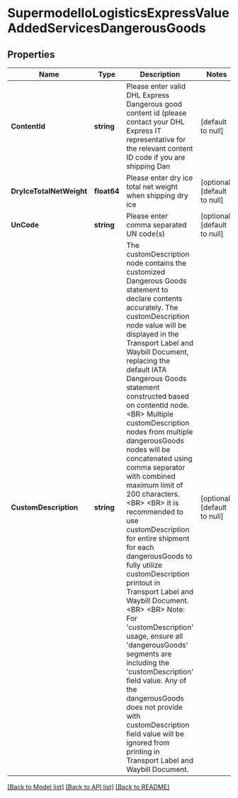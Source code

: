 # SupermodelIoLogisticsExpressValueAddedServicesDangerousGoods

## Properties
Name | Type | Description | Notes
------------ | ------------- | ------------- | -------------
**ContentId** | **string** | Please enter valid DHL Express Dangerous good content id (please contact your DHL Express IT representative for the relevant content ID code if you are shipping Dan | [default to null]
**DryIceTotalNetWeight** | **float64** | Please enter dry ice total net weight when shipping dry ice | [optional] [default to null]
**UnCode** | **string** | Please enter comma separated UN code(s) | [optional] [default to null]
**CustomDescription** | **string** | The customDescription node contains the customized Dangerous Goods statement to declare contents accurately. The customDescription node value will be displayed in the Transport Label and Waybill Document, replacing the default IATA Dangerous Goods statement constructed based on contentId node.&lt;BR&gt;            Multiple customDescription nodes from multiple dangerousGoods nodes will be concatenated using comma separator with combined maximum limit of 200 characters.&lt;BR&gt;            &lt;BR&gt;            It is recommended to use customDescription for entire shipment for each dangerousGoods to fully utilize customDescription printout in Transport Label and Waybill Document.&lt;BR&gt;            &lt;BR&gt;            Note: For &#x27;customDescription&#x27; usage, ensure all &#x27;dangerousGoods&#x27; segments are including the &#x27;customDescription&#x27; field value. Any of the dangerousGoods does not provide with customDescription field value will be ignored from printing in Transport Label and Waybill Document.   | [optional] [default to null]

[[Back to Model list]](../README.md#documentation-for-models) [[Back to API list]](../README.md#documentation-for-api-endpoints) [[Back to README]](../README.md)

